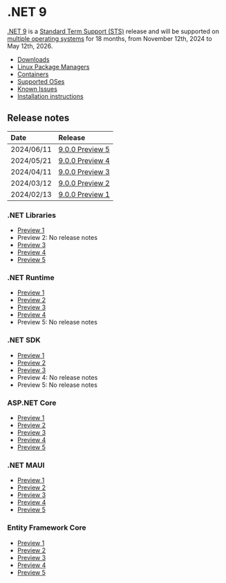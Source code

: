 # .NET 9

[.NET 9](https://aka.ms/dotnet/9/preview1) is a [Standard Term Support (STS)](../../release-policies.md) release and will be supported on [multiple operating systems](supported-os.md) for 18 months, from November 12th, 2024 to May 12th, 2026.

- [Downloads](https://dotnet.microsoft.com/download/dotnet/9.0)
- [Linux Package Managers](https://learn.microsoft.com/dotnet/core/install/linux)
- [Containers](https://hub.docker.com/_/microsoft-dotnet)
- [Supported OSes](supported-os.md)
- [Known Issues](known-issues.md)
- [Installation instructions](install.md)

## Release notes

| Date | Release |
| :-- | :-- |
| 2024/06/11 | [9.0.0 Preview 5](preview/preview5/README.md) |
| 2024/05/21 | [9.0.0 Preview 4](preview/preview4/README.md) |
| 2024/04/11 | [9.0.0 Preview 3](preview/preview3/README.md) |
| 2024/03/12 | [9.0.0 Preview 2](preview/preview2/README.md) |
| 2024/02/13 | [9.0.0 Preview 1](preview/preview1/README.md) |

### .NET Libraries
* [Preview 1](preview/preview1/libraries.md)
* Preview 2: No release notes
* [Preview 3](preview/preview3/libraries.md)
* [Preview 4](preview/preview4/libraries.md)
* [Preview 5](preview/preview5/libraries.md)

### .NET Runtime
* [Preview 1](preview/preview1/runtime.md)
* [Preview 2](preview/preview2/runtime.md)
* [Preview 3](preview/preview3/runtime.md)
* [Preview 4](preview/preview4/runtime.md)
* Preview 5: No release notes

### .NET SDK
* [Preview 1](preview/preview1/sdk.md)
* [Preview 2](preview/preview2/sdk.md)
* [Preview 3](preview/preview3/sdk.md)
* Preview 4: No release notes
* Preview 5: No release notes

### ASP.NET Core
* [Preview 1](preview/preview1/aspnetcore.md)
* [Preview 2](preview/preview2/aspnetcore.md)
* [Preview 3](preview/preview3/aspnetcore.md)
* [Preview 4](preview/preview4/aspnetcore.md)
* [Preview 5](preview/preview5/aspnetcore.md)

### .NET MAUI
* [Preview 1](preview/preview1/dotnetmaui.md)
* [Preview 2](preview/preview2/dotnetmaui.md)
* [Preview 3](preview/preview3/dotnetmaui.md)
* [Preview 4](preview/preview4/dotnetmaui.md)
* [Preview 5](preview/preview5/dotnetmaui.md)

### Entity Framework Core
* [Preview 1](preview/preview1/efcoreanddata.md)
* [Preview 2](preview/preview2/efcoreanddata.md)
* [Preview 3](preview/preview3/efcoreanddata.md)
* [Preview 4](preview/preview4/efcoreanddata.md)
* [Preview 5](preview/preview5/efcoreanddata.md)
